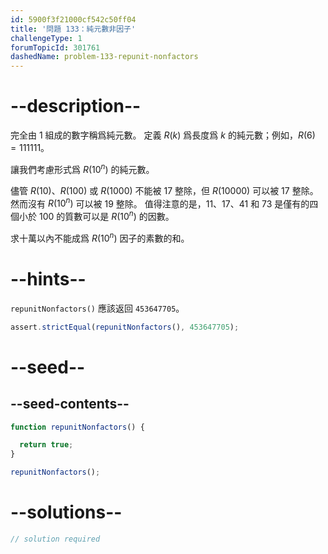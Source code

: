```yaml
---
id: 5900f3f21000cf542c50ff04
title: '問題 133：純元數非因子'
challengeType: 1
forumTopicId: 301761
dashedName: problem-133-repunit-nonfactors
---
```


# --description--

完全由 1 組成的數字稱爲純元數。 定義 $R(k)$ 爲長度爲 $k$ 的純元數；例如，$R(6) = 111111$。

讓我們考慮形式爲 $R({10}^n)$ 的純元數。

儘管 $R(10)$、$R(100)$ 或 $R(1000)$ 不能被 17 整除，但 $R(10000)$ 可以被 17 整除。 然而沒有 $R({10}^n)$ 可以被 19 整除。 值得注意的是，11、17、41 和 73 是僅有的四個小於 100 的質數可以是 $R({10}^n)$ 的因數。

求十萬以內不能成爲 $R({10}^n)$ 因子的素數的和。

# --hints--

`repunitNonfactors()` 應該返回 `453647705`。

```js
assert.strictEqual(repunitNonfactors(), 453647705);
```

# --seed--

## --seed-contents--

```js
function repunitNonfactors() {

  return true;
}

repunitNonfactors();
```

# --solutions--

```js
// solution required
```
